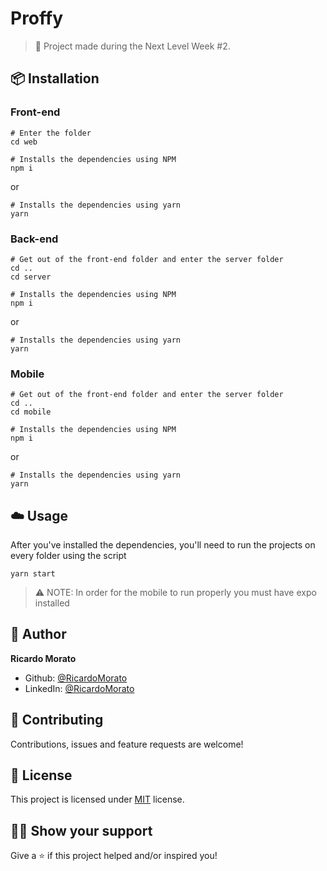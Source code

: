 # Proffy
> 🚀 Project made during the Next Level Week #2.

## :package: Installation

### Front-end

```shell
# Enter the folder
cd web
```

```shell
# Installs the dependencies using NPM
npm i
```
or
```shell
# Installs the dependencies using yarn
yarn
```

### Back-end
```shell
# Get out of the front-end folder and enter the server folder
cd ..
cd server
```

```shell
# Installs the dependencies using NPM
npm i
```
or
```shell
# Installs the dependencies using yarn
yarn
```

### Mobile
```shell
# Get out of the front-end folder and enter the server folder
cd ..
cd mobile
```

```shell
# Installs the dependencies using NPM
npm i
```
or
```shell
# Installs the dependencies using yarn
yarn
```

## :cloud: Usage

After you've installed the dependencies, you'll need to run the projects on every folder using the script

```shell
yarn start
```

> ⚠️ NOTE: In order for the mobile to run properly you must have expo installed


## :man: Author

**Ricardo Morato**

- Github: [@RicardoMorato](https://github.com/RicardoMorato)
- LinkedIn: [@RicardoMorato](https://www.linkedin.com/in/ricardo-morato-673576108/)

## :handshake: Contributing

Contributions, issues and feature requests are welcome!

## :pencil: License

This project is licensed under [MIT](https://opensource.org/licenses/MIT) license.

## :man_astronaut: Show your support

Give a ⭐️ if this project helped and/or inspired you!
